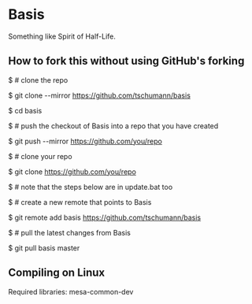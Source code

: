 Basis
=====

Something like Spirit of Half-Life.


How to fork this without using GitHub's forking
-----------------------------------------------

$ # clone the repo

$ git clone --mirror https://github.com/tschumann/basis

$ cd basis

$ # push the checkout of Basis into a repo that you have created

$ git push --mirror https://github.com/you/repo


$ # clone your repo

$ git clone https://github.com/you/repo

$ # note that the steps below are in update.bat too

$ # create a new remote that points to Basis

$ git remote add basis https://github.com/tschumann/basis

$ # pull the latest changes from Basis

$ git pull basis master

Compiling on Linux
------------------
Required libraries: mesa-common-dev
